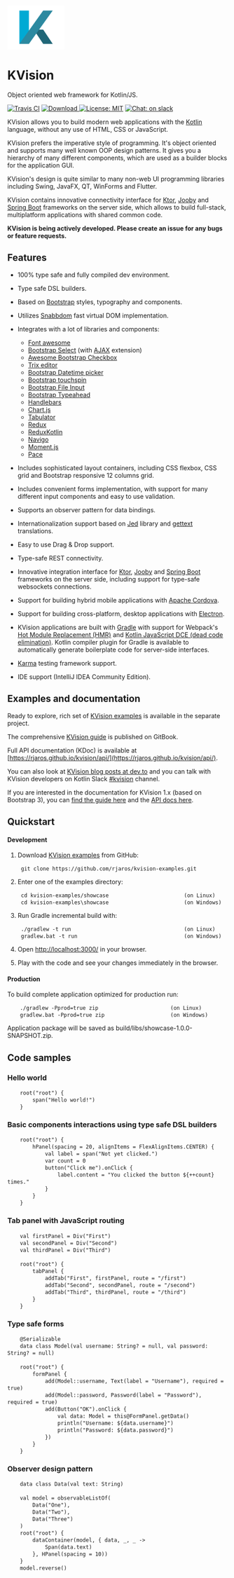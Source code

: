 ![KVision Logo](graphics/kvision-logo.png?raw=true "KVision")
# KVision

Object oriented web framework for Kotlin/JS.

[![Travis CI](https://travis-ci.com/rjaros/kvision.svg?branch=master)](https://travis-ci.com/rjaros/kvision)
[![Download](https://api.bintray.com/packages/rjaros/kotlin/kvision/images/download.svg) ](https://bintray.com/rjaros/kotlin/kvision/_latestVersion)
[![License: MIT](https://img.shields.io/badge/License-MIT-yellow.svg)](https://opensource.org/licenses/MIT)
[![Chat: on slack](https://img.shields.io/badge/chat-on%20slack-green.svg)](https://kotlinlang.slack.com/?redir=%2Fmessages%2FCL4C1SLKC)

KVision allows you to build modern web applications with the [Kotlin](https://kotlinlang.org) language, 
without any use of HTML, CSS or JavaScript.

KVision prefers the imperative style of programming. It's object oriented and supports many well known OOP design patterns. It gives you a hierarchy of many different components, 
which are used as a builder blocks for the application GUI.

KVision's design is quite similar to many non-web UI programming libraries including Swing, JavaFX, QT, WinForms and Flutter.

KVision contains innovative connectivity interface for [Ktor](https://ktor.io/), [Jooby](https://jooby.org) and [Spring Boot](https://spring.io/projects/spring-boot) frameworks on the server side, which
allows to build full-stack, multiplatform applications with shared common code.

**KVision is being actively developed. Please create an issue for any bugs or feature requests.**

## Features

- 100% type safe and fully compiled dev environment.
- Type safe DSL builders.
- Based on [Bootstrap](https://getbootstrap.com/) styles, typography and components.
- Utilizes [Snabbdom](https://github.com/snabbdom/snabbdom) fast virtual DOM implementation.
- Integrates with a lot of libraries and components:
    - [Font awesome](https://fontawesome.com/)
    - [Bootstrap Select](https://github.com/silviomoreto/bootstrap-select) (with [AJAX](https://github.com/truckingsim/Ajax-Bootstrap-Select) extension)
    - [Awesome Bootstrap Checkbox](https://github.com/flatlogic/awesome-bootstrap-checkbox)
    - [Trix editor](https://trix-editor.org/)
    - [Bootstrap Datetime picker](https://github.com/pingcheng/bootstrap4-datetimepicker)
    - [Bootstrap touchspin](https://github.com/istvan-ujjmeszaros/bootstrap-touchspin)
    - [Bootstrap File Input](http://plugins.krajee.com/file-input)
    - [Bootstrap Typeahead](https://github.com/eduardoinf/Bootstrap-3-Typeahead)
    - [Handlebars](http://handlebarsjs.com/)
    - [Chart.js](https://www.chartjs.org/)
    - [Tabulator](http://tabulator.info/)
    - [Redux](https://redux.js.org/)
    - [ReduxKotlin](https://reduxkotlin.org/)
    - [Navigo](https://github.com/krasimir/navigo)
    - [Moment.js](https://momentjs.com/)
    - [Pace](https://github.hubspot.com/pace/docs/welcome/)
 
- Includes sophisticated layout containers, including CSS flexbox, CSS grid and Bootstrap responsive 12 columns grid.
- Includes convenient forms implementation, with support for many different input components and easy to use validation.
- Supports an observer pattern for data bindings.
- Internationalization support based on [Jed](http://messageformat.github.io/Jed/) library and [gettext](https://www.gnu.org/software/gettext/) translations. 
- Easy to use Drag & Drop support.
- Type-safe REST connectivity.
- Innovative integration interface for [Ktor](https://ktor.io), [Jooby](https://jooby.org) and [Spring Boot](https://spring.io/projects/spring-boot) frameworks on the server side,
including support for type-safe websockets connections.
- Support for building hybrid mobile applications with [Apache Cordova](https://cordova.apache.org/).
- Support for building cross-platform, desktop applications with [Electron](https://electronjs.org).
- KVision applications are built with [Gradle](https://gradle.org/) with support for Webpack's [Hot Module Replacement (HMR)](https://webpack.js.org/concepts/hot-module-replacement/) and
[Kotlin JavaScript DCE (dead code elimination)](https://kotlinlang.org/docs/reference/javascript-dce.html). Kotlin compiler plugin for Gradle is available to automatically generate 
boilerplate code for server-side interfaces.
- [Karma](https://karma-runner.github.io/) testing framework support.
- IDE support (IntelliJ IDEA Community Edition).

## Examples and documentation

Ready to explore, rich set of [KVision examples](https://github.com/rjaros/kvision-examples) is available in the separate project.

The comprehensive [KVision guide](https://kvision.gitbook.io/kvision-guide/) is published on GitBook. 

Full API documentation (KDoc) is available at [https://rjaros.github.io/kvision/api/](https://rjaros.github.io/kvision/api/).

You can also look at [KVision blog posts at dev.to](https://dev.to/t/kvision/latest) and you can talk with KVision 
developers on Kotlin Slack [#kvision](https://kotlinlang.slack.com/messages/kvision/) channel.

If you are interested in the documentation for KVision 1.x (based on Bootstrap 3), you can [find the guide here](https://kvision.gitbook.io/kvision-guide/v/kvision-1.x/) and the [API docs here](https://rjaros.github.io/kvision/api1/).

## Quickstart

#### Development

1. Download [KVision examples](https://github.com/rjaros/kvision-examples) from GitHub:

        git clone https://github.com/rjaros/kvision-examples.git
        
2. Enter one of the examples directory:

        cd kvision-examples/showcase                        (on Linux)
        cd kvision-examples\showcase                        (on Windows)

3. Run Gradle incremental build with:

        ./gradlew -t run                                    (on Linux)
        gradlew.bat -t run                                  (on Windows)
        
4. Open [http://localhost:3000/](http://localhost:3000/) in your browser.

5. Play with the code and see your changes immediately in the browser.

#### Production

To build complete application optimized for production run:

        ./gradlew -Pprod=true zip                       (on Linux)
        gradlew.bat -Pprod=true zip                     (on Windows)
        
Application package will be saved as build/libs/showcase-1.0.0-SNAPSHOT.zip.

## Code samples

### Hello world

        root("root") {
            span("Hello world!")
        }

### Basic components interactions using type safe DSL builders

        root("root") {
            hPanel(spacing = 20, alignItems = FlexAlignItems.CENTER) {
                val label = span("Not yet clicked.")
                var count = 0
                button("Click me").onClick {
                    label.content = "You clicked the button ${++count} times."
                }
            }
        }

### Tab panel with JavaScript routing

        val firstPanel = Div("First")
        val secondPanel = Div("Second")
        val thirdPanel = Div("Third")

        root("root") {
            tabPanel {
                addTab("First", firstPanel, route = "/first")
                addTab("Second", secondPanel, route = "/second")
                addTab("Third", thirdPanel, route = "/third")
            }
        }

### Type safe forms

        @Serializable
        data class Model(val username: String? = null, val password: String? = null)

        root("root") {
            formPanel {
                add(Model::username, Text(label = "Username"), required = true)
                add(Model::password, Password(label = "Password"), required = true)
                add(Button("OK").onClick {
                    val data: Model = this@FormPanel.getData()
                    println("Username: ${data.username}")
                    println("Password: ${data.password}")
                })
            }
        }
        
### Observer design pattern

        data class Data(val text: String)
        
        val model = observableListOf(
            Data("One"),
            Data("Two"),
            Data("Three")
        )
        root("root") {
            dataContainer(model, { data, _, _ ->
                Span(data.text)
            }, HPanel(spacing = 10))
        }
        model.reverse()
